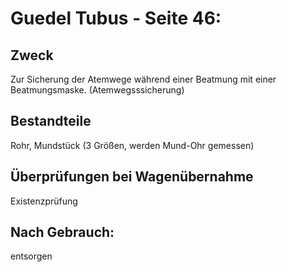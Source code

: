 # Guedel Tubus - Seite 46:
## Zweck
Zur Sicherung der Atemwege während einer Beatmung mit einer Beatmungsmaske. (Atemwegsssicherung)
## Bestandteile
Rohr, Mundstück (3 Größen, werden Mund-Ohr gemessen)
## Überprüfungen bei Wagenübernahme
Existenzprüfung
## Nach Gebrauch:
entsorgen
